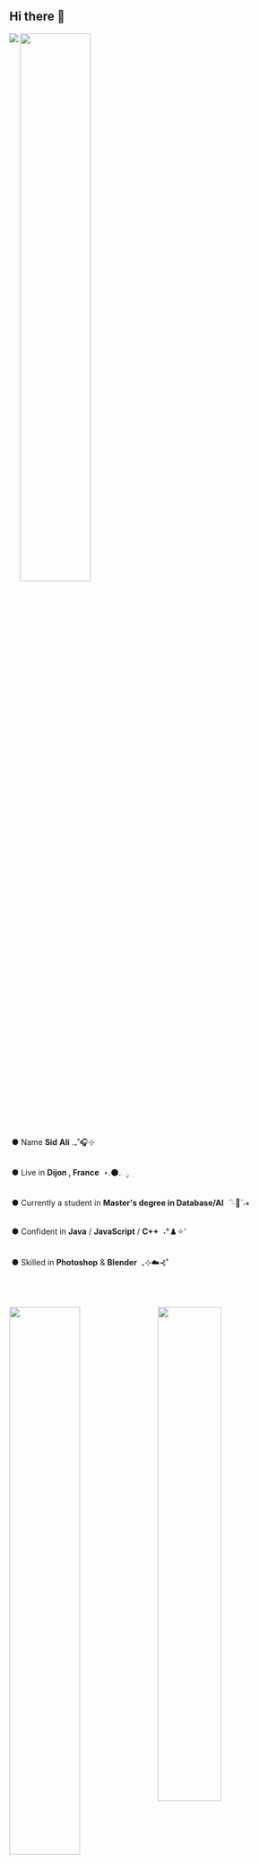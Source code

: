 ## Hi there 👋

<!-- <img src="./Img/presentationGH.gif" width="100%" height="100" /> -->
<img src="./Img/sekigit1.jpg" align="left" >

<img src="Img/aboutme.jpg" width="50%" >
<br/>




&nbsp;● Name **Sid** **Ali** .₊˚🎧⊹
<br/>
<br/>

&nbsp;● Live in **Dijon , France** &nbsp;⋆.🌑.ೃ
<br/>
<br/>
 
&nbsp;● Currently a student in **Master's degree in Database/AI** &nbsp;ˋ𓆩🔘ˊ˗⭒
<br/>
<br/>
 
&nbsp;● Confident in **Java** / **JavaScript** / **C++** &nbsp;˖°♟️✧'
<br/>
<br/>

&nbsp;● Skilled in **Photoshop** & **Blender**  &nbsp;₊⊹݁☁️⊰˚
<br/>
<br/>
<br/>
<br/>

<img src="./Img/sekigit2.jpg" align="right" width="47.5%">
<img src="./Img/sekirepo.jpg" width="50%" >
<br/>
<br/>
<br/>
<br/>
<br/>
<br/>
<br/>
<br/>
<br/>
<br/>
<br/>
<br/>
<br/>
<br/>
<br/>
<br/>
<br/>
<br/>
<br/>
<br/>
<img src="https://github-readme-stats.vercel.app/api/top-langs/?username=sbpxx&layout=compact&hide=css,hack,qmake" align="right">
<!--
<img src="./Img/sekigit3.jpg" width="50%">
<img src="./Img/sekigit4.jpg" width="50%" height="50%">

**0x5id/0x5id** is a ✨ _special_ ✨ repository because its `README.md` (this file) appears on your GitHub profile.

Here are some ideas to get you started:

- 🔭 I’m currently working on ...
- 🌱 I’m currently learning ...
- 👯 I’m looking to collaborate on ...
- 🤔 I’m looking for help with ...
- 💬 Ask me about ...
- 📫 How to reach me: ...
- 😄 Pronouns: ...
- ⚡ Fun fact: ...
-->
